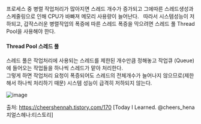 프로세스 중 병렬 작업처리가 많아지면 스레드 개수가 증가되고 그에따른 스레드생성과 스케줄링으로 인해 CPU가 바빠져 메모리 사용량이 늘어난다.    
따라서 시스템성능이 저하되고, 갑작스러운 병렬작업의 폭증에 따른 스레드 폭증을 막으려면 스레드 풀 Thread Pool을 사용해야 한다.   

#### Thread Pool 스레드 풀 
스레드 풀은 작업처리에 사용되는 스레드를 제한된 개수만큼 정해놓고 작업큐 (Queue)에 들어오는 작업들을 하나씩 스레드가 맡아 처리한다.     
그렇게 하면 작업처리 요청이 폭증되어도 스레드의 전체개수가 늘어나지 않으므로(제한해서 하나씩 처리하기 때문) 시스템 성능이 급격히 저하되지 않는다.   
   
![image](https://user-images.githubusercontent.com/45925158/180766461-15439eab-5324-434b-9542-5f8d8dee1d90.png)

출처: https://cheershennah.tistory.com/170 [Today I Learned. @cheers_hena 치얼스헤나:티스토리]
